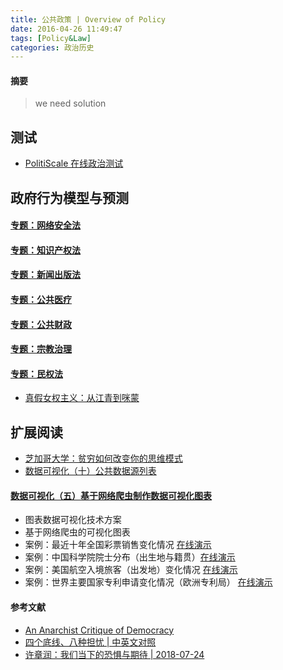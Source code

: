 ```yaml
---
title: 公共政策 | Overview of Policy
date: 2016-04-26 11:49:47
tags: [Policy&Law]
categories: 政治历史
---
```

#### 摘要
>we need solution

<!--more-->

## 测试

- [PolitiScale 在线政治测试](http://www.politiscales.net/zh_CN)

## 政府行为模型与预测

#### [专题：网络安全法](https://riboseyim.github.io/2016/10/07/CyberSecurity/)

#### [专题：知识产权法](https://riboseyim.github.io/2017/07/09/Law-Of-Intellectual-Property/)

#### [专题：新闻出版法](https://riboseyim.github.io/2016/07/28/Policy-Publish/)

#### [专题：公共医疗](https://riboseyim.github.io/2017/11/05/Policy-Public-Health/)
#### [专题：公共财政](https://riboseyim.github.io/2017/11/05/Policy-Public-Finance/)
#### [专题：宗教治理](https://riboseyim.github.io/2017/04/21/Policy-Religion/)

#### [专题：民权法](https://riboseyim.github.io/2017/11/05/Policy-Civil-Rights/)
- [真假女权主义：从江青到咪蒙](https://riboseyim.github.io/2017/12/09/Policy-Female/)

## 扩展阅读
- [芝加哥大学：贫穷如何改变你的思维模式](https://riboseyim.github.io/2017/09/08/Policy-Poverty/)
- [数据可视化（十）公共数据源列表](https://riboseyim.github.io/2018/01/15/Visualization-DataSource/)

#### [数据可视化（五）基于网络爬虫制作数据可视化图表](https://riboseyim.github.io/2017/05/12/Visualization-Charts/)
- 图表数据可视化技术方案
- 基于网络爬虫的可视化图表
- 案例：最近十年全国彩票销售变化情况 [在线演示](https://riboseyim.github.io/charts/caipiao/index.html)
- 案例：中国科学院院士分布（出生地与籍贯）[在线演示](https://riboseyim.github.io/charts/casad/index.html)
- 案例：美国航空入境旅客（出发地）变化情况 [在线演示](https://riboseyim.github.io/charts/usa-traffic/index.html)
- 案例：世界主要国家专利申请变化情况（欧洲专利局） [在线演示](https://riboseyim.github.io/charts/ip/index.html)

#### 参考文献
- [An Anarchist Critique of Democracy](http://theanarchistlibrary.org/library/moxie-marlinspike-and-windy-hart-audio-anarchy-radio-an-anarchist-critique-of-democracy)
- [四个底线、八种担忧 | 中英文对照](http://chinaheritage.net/journal/imminent-fears-immediate-hopes-a-beijing-jeremiad/)
- [许章润：我们当下的恐惧与期待 | 2018-07-24](http://unirule.cloud/index.php?c=article&id=4625)

